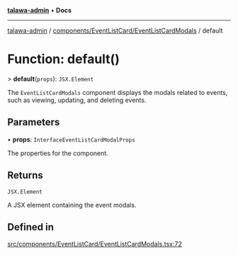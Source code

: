 [**talawa-admin**](../../../../README.md) • **Docs**

***

[talawa-admin](../../../../modules.md) / [components/EventListCard/EventListCardModals](../README.md) / default

# Function: default()

\> **default**(`props`): `JSX.Element`

The `EventListCardModals` component displays the modals related to events, such as viewing,
updating, and deleting events.

## Parameters

• **props**: `InterfaceEventListCardModalProps`

The properties for the component.

## Returns

`JSX.Element`

A JSX element containing the event modals.

## Defined in

[src/components/EventListCard/EventListCardModals.tsx:72](https://github.com/PalisadoesFoundation/talawa-admin/blob/6393648179f5fe59037f42564a6a7bc1ca4e7f9d/src/components/EventListCard/EventListCardModals.tsx#L72)
